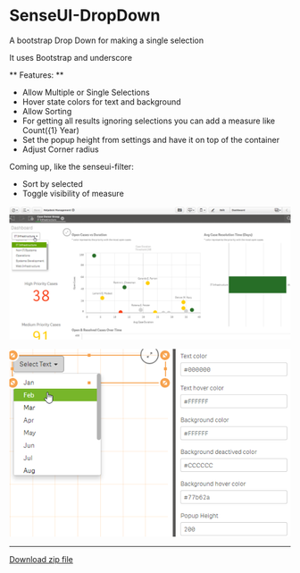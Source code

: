 # SenseUI-DropDown
A bootstrap Drop Down for making a single selection

It uses Bootstrap and underscore

** Features: **
- Allow Multiple or Single Selections
- Hover state colors for text and background
- Allow Sorting
- For getting all results ignoring selections you can add a measure like Count({1} Year)
- Set the popup height from settings and have it on top of the container
- Adjust Corner radius

Coming up, like the senseui-filter:
- Sort by selected
- Toggle visibility of measure

![SenseUI - Drop Down](/screenshot1.png?raw=true "SenseUI - Drop Down")

![SenseUI - Drop Down](/screenshot3.png?raw=true "SenseUI - Drop Down")

---

[Download zip file](https://github.com/yianni-ververis/SenseUI-DropDown/archive/master.zip)